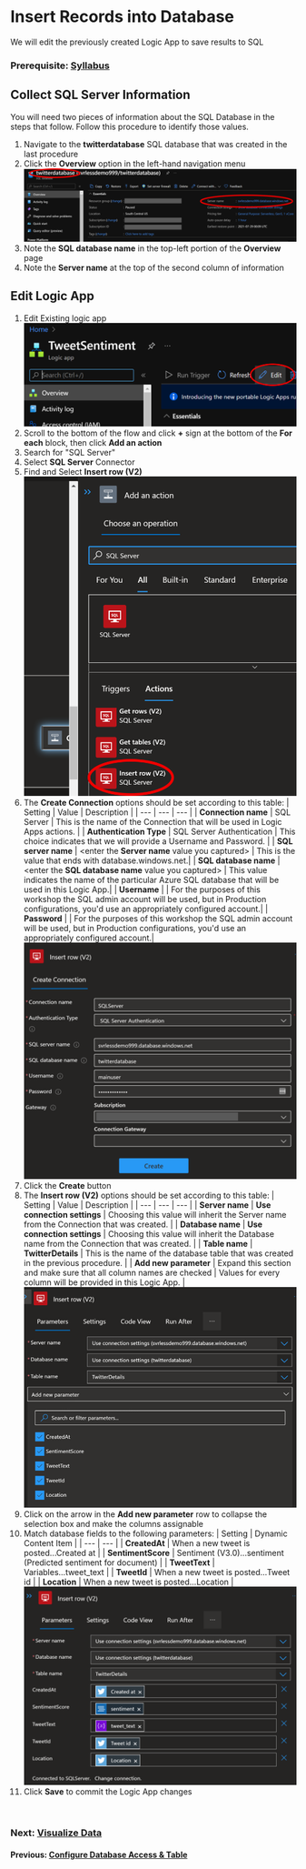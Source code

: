 # Insert Records into Database

We will edit the previously created Logic App to save results to SQL

### Prerequisite: [Syllabus](./readme.md)

## Collect SQL Server Information
You will need two pieces of information about the SQL Database in the steps that follow. Follow this procedure to identify those values.
1. Navigate to the **twitterdatabase** SQL database that was created in the last procedure
1. Click the **Overview** option in the left-hand navigation menu
![Azure SQL Overview](media/99-sql-overview.png)
1. Note the **SQL database name** in the top-left portion of the **Overview** page
1. Note the **Server name** at the top of the second column of information

## Edit Logic App
1. Edit Existing logic app
![Edit Logic App](media/38-edit-logic-app.png)
1. Scroll to the bottom of the flow and click **+** sign at the bottom of the **For each** block, then click **Add an action**
1. Search for "SQL Server"
1. Select **SQL Server** Connector
1. Find and Select **Insert row (V2)**
![Select Insert Row](media/39-select-insert-row.png)
1. The **Create Connection** options should be set according to this table:
    | Setting      |  Value   | Description                                        |
    | --- | --- | --- |
    | **Connection name** | SQL Server | This is the name of the Connection that will be used in Logic Apps actions. |
    | **Authentication Type** | SQL Server Authentication | This choice indicates that we will provide a Username and Password. |
    | **SQL server name** | <enter the **Server name** value you captured> | This is the value that ends with database.windows.net.|
    | **SQL database name** | <enter the **SQL database name** value you captured> | This value indicates the name of the particular Azure SQL database that will be used in this Logic App.|
    | **Username** | <enter the SQL admin Username for the database> | For the purposes of this workshop the SQL admin account will be used, but in Production configurations, you'd use an appropriately configured account.|
    | **Password** | <enter the SQL admin Password for the database> | For the purposes of this workshop the SQL admin account will be used, but in Production configurations, you'd use an appropriately configured account.|![Configure connection](media/40-configure-sql-connection.png)
1. Click the **Create** button
1. The **Insert row (V2)** options should be set according to this table:
    | Setting      |  Value   | Description                                        |
    | --- | --- | --- |
    | **Server name** | **Use connection settings** | Choosing this value will inherit the Server name from the Connection that was created. |
    | **Database name** | **Use connection settings** | Choosing this value will inherit the Database name from the Connection that was created. |
    | **Table name** | **TwitterDetails** | This is the name of the database table that was created in the previous procedure. |
    | **Add new parameter** | Expand this section and make sure that all column names are checked | Values for every column will be provided in this Logic App. |![Final configuration](media/41-final-sql-configuration.png)
1. Click on the arrow in the **Add new parameter** row to collapse the selection box and make the columns assignable
1. Match database fields to the following parameters:
    | Setting | Dynamic Content Item | 
    | --- | --- |
    | **CreatedAt** | When a new tweet is posted...Created at |
    | **SentimentScore** | Sentiment (V3.0)...sentiment (Predicted sentiment for document) |
    | **TweetText** | Variables...tweet_text |
    | **TweetId** | When a new tweet is posted...Tweet id |
    | **Location** | When a new tweet is posted...Location |
    ![Match Fields](media/42-match-fields-to-parameters.png)
1. Click **Save** to commit the Logic App changes

<br>

### Next: [Visualize Data](./visualize-data.md) ###
#### Previous: [Configure Database Access & Table](./sql-database-access.md) ####
